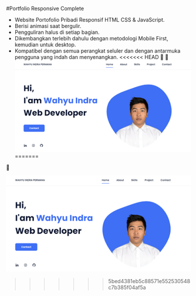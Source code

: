 #Portfolio Responsive Complete

- Website Portofolio Pribadi Responsif HTML CSS & JavaScript.
- Berisi animasi saat bergulir.
- Pengguliran halus di setiap bagian.
- Dikembangkan terlebih dahulu dengan metodologi Mobile First, kemudian untuk desktop.
- Kompatibel dengan semua perangkat seluler dan dengan antarmuka pengguna yang indah dan menyenangkan.
<<<<<<< HEAD
💙
💙
  ![alt text](https://github.com/wahyuindra11/wahyuindra11.github.io/blob/master/assets/img/preview.png)
=======

💙  

  ![alt text](https://github.com/wahyuindra11/wahyuindra11.github.io/blob/master/assets/img/preview.png)
>>>>>>> 5bed4381eb5c88571e552530548c7b385f04af5a
